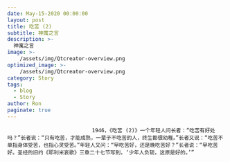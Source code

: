 ```yaml
---
date: May-15-2020 00:00:00
layout: post
title: 吃苦 (2)
subtitle: 神寓之言
description: >-
  神寓之言
image: >-
    /assets/img/Qtcreator-overview.png
optimized_image: >-
    /assets/img/Qtcreator-overview.png
category: Story
tags:
  - blog
  - Story
author: Ron
paginate: true
---
```


							　　1946，《吃苦 (2)》一个年轻人问长者：“吃苦有好处吗？”长者说：“只有吃苦，才能成熟，一辈子不吃苦的人，终生都很幼稚。”长者又说：“吃苦不单指身体受苦，也指心灵受苦。”年轻人又问：“早吃苦好，还是晚吃苦好？”长者说：“早吃苦好。圣经的旧约《耶利米哀歌》三章二十七节写到，‘少年人负轭，这原是好的。’”
							
							
						
